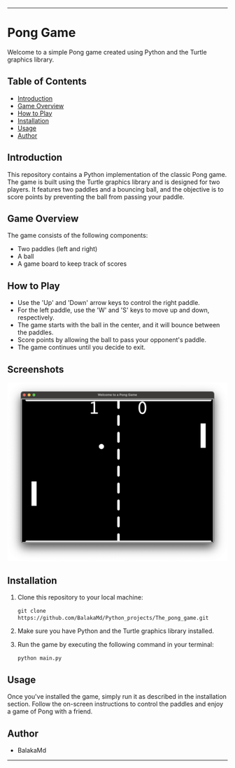 ---

# Pong Game

Welcome to a simple Pong game created using Python and the Turtle graphics library.

## Table of Contents
- [Introduction](#introduction)
- [Game Overview](#game-overview)
- [How to Play](#how-to-play)
- [Installation](#installation)
- [Usage](#usage)
- [Author](#author)

## Introduction

This repository contains a Python implementation of the classic Pong game.
The game is built using the Turtle graphics library and is designed for two players.
It features two paddles and a bouncing ball, and the objective is to score points by preventing the ball from passing your paddle.

## Game Overview

The game consists of the following components:
- Two paddles (left and right)
- A ball
- A game board to keep track of scores

## How to Play

- Use the 'Up' and 'Down' arrow keys to control the right paddle.
- For the left paddle, use the 'W' and 'S' keys to move up and down, respectively.
- The game starts with the ball in the center, and it will bounce between the paddles.
- Score points by allowing the ball to pass your opponent's paddle.
- The game continues until you decide to exit.

## Screenshots

![Screenshot 1](/screenshots/The_pong_game.png)

## Installation

1. Clone this repository to your local machine:

   ```
   git clone https://github.com/BalakaMd/Python_projects/The_pong_game.git
   ```

2. Make sure you have Python and the Turtle graphics library installed.

3. Run the game by executing the following command in your terminal:

   ```
   python main.py
   ```

## Usage

Once you've installed the game, simply run it as described in the installation section.
Follow the on-screen instructions to control the paddles and enjoy a game of Pong with a friend.

## Author

- BalakaMd

---------------------------------------------------------------------------------------------------------------------------------

